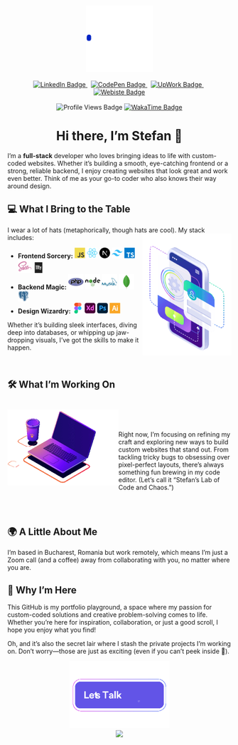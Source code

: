<div id="header" align="center">
    <img src="https://github.com/Sxzar/Sxzar/blob/main/assets/code.gif?raw=true" width="150" loading="eager"/>
</div>
<br />
<div id="badges" align="center">
    <a href="https://www.linkedin.com/in/stefan-nicolau/" target="_blank">
        <img src="https://img.shields.io/badge/LinkedIn-blue?style=for-the-badge&logo=linkedin&logoColor=white" alt="LinkedIn Badge" width="110" height="28">
    </a>
    &nbsp;
    <a href="https://codepen.io/Sxzarr" target="_blank">
        <img src="https://img.shields.io/badge/Codepen-000000?style=for-the-badge&logo=codepen&logoColor=white" alt="CodePen Badge" width="110" height="28">
    </a>
    &nbsp;
    <a href="https://www.upwork.com/freelancers/~0117f6f61b86a89044?s=1110580755107926016" target="_blank">
        <img src="https://img.shields.io/badge/UpWork-6FDA44?style=for-the-badge&logo=Upwork&logoColor=white" alt="UpWork Badge" width="110" height="28">
    </a>
    &nbsp;
    <a href="https://sxzar.com/" target="_blank">
        <img src="https://img.shields.io/badge/Website-000000?style=flat&logo=About.me&logoColor=white" alt="Webiste Badge" width="110" height="28">
    </a>
</div>
<div align="center">
    <br />
    <img src="https://komarev.com/ghpvc/?username=Sxzar&style=flat-square&color=blue" alt="Profile Views Badge" width="150" height="28"/>
    <a href="https://wakatime.com/@Sxzar" target="_blank">
        <img src="https://wakatime.com/badge/user/f45ae7fa-16e6-4538-a18d-858742388637.svg" alt="WakaTime Badge" width="200" height="28"/>
    </a>
    <br />
    <h1>
        Hi there, I’m Stefan 👋
    </h1>
</div>
<section>
    <p>I’m a <b>full-stack</b> developer who loves bringing ideas to life with custom-coded websites. Whether it’s building a smooth, eye-catching frontend or a strong, reliable backend, I enjoy creating websites that look great and work even better. Think of me as your go-to coder who also knows their way around design.</p>
</section>
<section>
    <div width="500">
        <h2>💻 What I Bring to the Table</h2>
        <p>
            I wear a lot of hats (metaphorically, though hats are cool). My stack includes:
             <img src="https://github.com/Sxzar/Sxzar/blob/main/assets/phone-small.gif?raw=true" width="200" align="right" loading="eager"/>
        </p>
        <div>
            <ul align="left">
                <li><b>Frontend Sorcery:</b>
                    <img src="https://raw.githubusercontent.com/devicons/devicon/ca28c779441053191ff11710fe24a9e6c23690d6/icons/javascript/javascript-original.svg" alt="Javascript Badge" width="24" height="24"/>
                    <img src="https://raw.githubusercontent.com/devicons/devicon/ca28c779441053191ff11710fe24a9e6c23690d6/icons/react/react-original.svg" alt="React Badge" width="24" height="24"/>
                    <img src="https://raw.githubusercontent.com/devicons/devicon/ca28c779441053191ff11710fe24a9e6c23690d6/icons/nextjs/nextjs-original.svg" alt="NextJS Badge" width="24" height="24"/>
                    <img src="https://raw.githubusercontent.com/devicons/devicon/ca28c779441053191ff11710fe24a9e6c23690d6/icons/tailwindcss/tailwindcss-original.svg" alt="Tailwind CSS Badge" width="24" height="24"/>
                    <img src="https://raw.githubusercontent.com/devicons/devicon/ca28c779441053191ff11710fe24a9e6c23690d6/icons/typescript/typescript-original.svg" alt="Typescript Badge" width="24" height="24"/>
                    <img src="https://raw.githubusercontent.com/devicons/devicon/ca28c779441053191ff11710fe24a9e6c23690d6/icons/sass/sass-original.svg" alt="Sass Badge" width="30" height="30"/>
                    <img src="https://raw.githubusercontent.com/devicons/devicon/ca28c779441053191ff11710fe24a9e6c23690d6/icons/eleventy/eleventy-original.svg" alt="Eleventy Badge" width="24" height="24"/>
                </li>
                <li>
                    <b>Backend Magic:</b>
                    <img src="https://raw.githubusercontent.com/devicons/devicon/ca28c779441053191ff11710fe24a9e6c23690d6/icons/php/php-original.svg" alt="PHP Badge" width="34" height="34"/>
                    <img src="https://raw.githubusercontent.com/devicons/devicon/ca28c779441053191ff11710fe24a9e6c23690d6/icons/nodejs/nodejs-original-wordmark.svg" alt="NodeJS Badge" width="34" height="34"/>
                    <img src="https://raw.githubusercontent.com/devicons/devicon/ca28c779441053191ff11710fe24a9e6c23690d6/icons/mysql/mysql-plain-wordmark.svg" alt="mySQL Badge" width="34" height="34"/>
                    <img src="https://raw.githubusercontent.com/devicons/devicon/ca28c779441053191ff11710fe24a9e6c23690d6/icons/mongodb/mongodb-original.svg" alt="MongoDB Badge" width="34" height="34"/>
                    <img src="https://raw.githubusercontent.com/devicons/devicon/ca28c779441053191ff11710fe24a9e6c23690d6/icons/postgresql/postgresql-plain.svg" alt="Postgresql Badge" width="24" height="24"/>
                </li>
                <li>
                    <b>Design Wizardry:</b>
                    <img src="https://raw.githubusercontent.com/devicons/devicon/ca28c779441053191ff11710fe24a9e6c23690d6/icons/figma/figma-original.svg" alt="Figma Badge" width="24" height="24"/>
                    <img src="https://raw.githubusercontent.com/devicons/devicon/ca28c779441053191ff11710fe24a9e6c23690d6/icons/xd/xd-original.svg" alt="AdobeXD Badge" width="24" height="24"/>
                    <img src="https://raw.githubusercontent.com/devicons/devicon/ca28c779441053191ff11710fe24a9e6c23690d6/icons/photoshop/photoshop-original.svg" alt="Photoshop Badge" width="24" height="24"/>
                    <img src="https://raw.githubusercontent.com/devicons/devicon/ca28c779441053191ff11710fe24a9e6c23690d6/icons/illustrator/illustrator-plain.svg" alt="Illustrator Badge" width="24" height="24"/>
                </li>
            </ul>
        </div>
        <p>Whether it’s building sleek interfaces, diving deep into databases, or whipping up jaw-dropping visuals, I’ve got the skills to make it happen.</p>
        <br clear="both" />
    </div>
</section>
<section>
    <h2>🛠️ What I’m Working On</h2>
    <br />
     <img src="https://github.com/Sxzar/Sxzar/blob/main/assets/lapptop-padding.gif?raw=true" alt="laptop" width="250" align="left" loading="eager"/>
    <br /><br />
    <p>Right now, I’m focusing on refining my craft and exploring new ways to build custom websites that stand out. From tackling tricky bugs to obsessing over pixel-perfect layouts, there’s always something fun brewing in my code editor. (Let’s call it “Stefan’s Lab of Code and Chaos.”)</p><br /><br />
</section>
<section>
    <h2>🌍 A Little About Me</h2>
    <p>I’m based in Bucharest, Romania but work remotely, which means I’m just a Zoom call (and a coffee) away from collaborating with you, no matter where you are.</p>
</section>
<section>
    <h2>🤔 Why I’m Here</h2>
    <p>This GitHub is my portfolio playground, a space where my passion for custom-coded solutions and creative problem-solving comes to life. Whether you’re here for inspiration, collaboration, or just a good scroll, I hope you enjoy what you find!

Oh, and it’s also the secret lair where I stash the private projects I’m working on. Don’t worry—those are just as exciting (even if you can’t peek inside 👀).</p>
</section>
<section align="center">
    <a href="mailto:contact@stefan-nicolau.com">
        <img src="https://github.com/Sxzar/Sxzar/blob/main/assets/contact.gif?raw=true" alt="contact" height="150" loading="eager">
    </a>
    <br clear="both" />
    <img align="center" height=250 src="https://github-readme-stats.vercel.app/api/wakatime?username=Sxzar&theme=tokyonight&layout=compact" />
</section>


